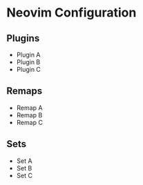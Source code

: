 # Neovim Configuration

## Plugins

- Plugin A
- Plugin B
- Plugin C

## Remaps

- Remap A
- Remap B
- Remap C

## Sets

- Set A
- Set B
- Set C

